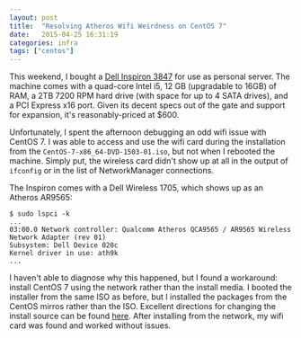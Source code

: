 ```yaml
---
layout: post
title:  "Resolving Atheros Wifi Weirdness on CentOS 7"
date:   2015-04-25 16:31:19
categories: infra
tags: ["centos"]
---
```

This weekend, I bought a [Dell Inspiron 3847](http://www.bestbuy.com/site/dell-inspiron-desktop-intel-core-i5-12gb-memory-2tb-hard-drive-black/2151038.p?id=1219530045391&skuId=2151038) for use as personal server.  The machine comes with a quad-core Intel i5, 12 GB (upgradable to 16GB) of RAM, a 2TB 7200 RPM hard drive (with space for up to 4 SATA drives), and a PCI Express x16 port. Given its decent specs out of the gate and support for expansion, it's reasonably-priced at $600.

Unfortunately, I spent the afternoon debugging an odd wifi issue with CentOS 7.  I was able to access and use the wifi card during the installation from the `CentOS-7-x86_64-DVD-1503-01.iso`, but not when I rebooted the machine.  Simply put, the wireless card didn't show up at all in the output of `ifconfig` or in the list of NetworkManager connections.

The Inspiron comes with a Dell Wireless 1705, which shows up as an Atheros AR9565:

    $ sudo lspci -k
    ...
    03:00.0 Network controller: Qualcomm Atheros QCA9565 / AR9565 Wireless Network Adapter (rev 01)
	Subsystem: Dell Device 020c
	Kernel driver in use: ath9k
    ...

I haven't able to diagnose why this happened, but I found a workaround: install CentOS 7 using the network rather than the install media. I booted the installer from the same ISO as before, but I installed the packages from the CentOS mirros rather than the ISO. Excellent directions for changing the install source can be found [here](https://www.liberiangeek.net/2014/07/install-centos-7-via-netinstall/). After installing from the network, my wifi card was found and worked without issues.

